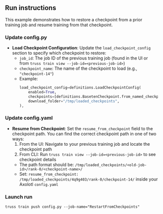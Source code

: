 ## Run instructions

This example demonstrates how to restore a checkpoint from a prior training job and resume training from that checkpoint.

### Update config.py
- **Load Checkpoint Configuration**: Update the `load_checkpoint_config` section to specify which checkpoint to restore:
  - `job_id`: The job ID of the previous training job (found in the UI or from `truss train view --job-id=<previous-job-id>`)
  - `checkpoint_name`: The name of the checkpoint to load (e.g., `"checkpoint-14"`)
  - Example:
    ```python
    load_checkpoint_config=definitions.LoadCheckpointConfig(
        enabled=True,
        checkpoints=[definitions.BasetenCheckpoint.from_named_checkpoint(job_id="4q9g403", checkpoint_name="checkpoint-14")],
        download_folder="/tmp/loaded_checkpoints",
    ),
    ```

### Update config.yaml
- **Resume from Checkpoint**: Set the `resume_from_checkpoint` field to the checkpoint path. You can find the correct checkpoint path in one of two ways:
  1. From the UI: Navigate to your previous training job and locate the checkpoint path
  2. From CLI: Run `truss train view --job-id=<previous-job-id>` to see checkpoint details
  - The path format should be: `/tmp/loaded_checkpoints/<old-job-id>/rank-0/<checkpoint-name>/`
  - Set: `resume_from_checkpoint: /tmp/loaded_checkpoints/4q9g403/rank-0/checkpoint-14/` inside your Axolotl `config.yaml`

### Launch run 

```
truss train push config.py --job-name="RestartFromCheckpoints"
```